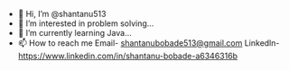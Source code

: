 - 👋 Hi, I’m @shantanu513
- 👀 I’m interested in problem solving...
- 🌱 I’m currently learning Java...
- 📫 How to reach me Email- shantanubobade513@gmail.com
                      Linkedln-https://www.linkedin.com/in/shantanu-bobade-a6346316b

<!---
shantanu513/shantanu513 is a ✨ special ✨ repository because its `README.md` (this file) appears on your GitHub profile.
You can click the Preview link to take a look at your changes.
--->
